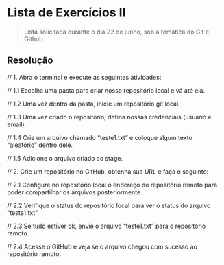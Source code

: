 # Lista de Exercícios II

> Lista solicitada durante o dia 22 de junho, sob a temática do Git e Github.

## Resolução

// 1. Abra o terminal e execute as seguintes atividades:

// 1.1 Escolha uma pasta para criar nosso repositório local e vá até ela.

// 1.2 Uma vez dentro da pasta, inicie um repositório git local.

// 1.3 Uma vez criado o repositório, defina nossas credenciais (usuário e email).

// 1.4 Crie um arquivo chamado “teste1.txt” e coloque algum texto “aleatório” dentro dele.

// 1.5 Adicione o arquivo criado ao stage.

// 2. Crie um repositório no GitHub, obtenha sua URL e faça o seguinte:

// 2.1 Configure no repositório local o endereço do repositório remoto para poder compartilhar os arquivos posteriormente.

// 2.2 Verifique o status do repositório local para ver o status do arquivo “teste1.txt”.

// 2.3 Se tudo estiver ok, envie o arquivo “teste1.txt” para o repositório remoto.

// 2.4 Acesse o GitHub e veja se o arquivo chegou com sucesso ao repositório
remoto.
